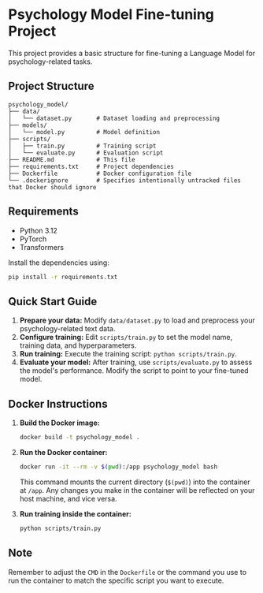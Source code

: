 # Psychology Model Fine-tuning Project

This project provides a basic structure for fine-tuning a Language Model for psychology-related tasks.

## Project Structure

```
psychology_model/
├── data/
│   └── dataset.py       # Dataset loading and preprocessing
├── models/
│   └── model.py         # Model definition
├── scripts/
│   ├── train.py         # Training script
│   └── evaluate.py      # Evaluation script
├── README.md            # This file
├── requirements.txt     # Project dependencies
├── Dockerfile           # Docker configuration file
└── .dockerignore        # Specifies intentionally untracked files that Docker should ignore
```

## Requirements

- Python 3.12
- PyTorch
- Transformers

Install the dependencies using:

```bash
pip install -r requirements.txt
```

## Quick Start Guide

1.  **Prepare your data:** Modify `data/dataset.py` to load and preprocess your psychology-related text data.
2.  **Configure training:** Edit `scripts/train.py` to set the model name, training data, and hyperparameters.
3.  **Run training:** Execute the training script: `python scripts/train.py`.
4.  **Evaluate your model:** After training, use `scripts/evaluate.py` to assess the model's performance. Modify the script to point to your fine-tuned model.

## Docker Instructions

1.  **Build the Docker image:**

    ```bash
    docker build -t psychology_model .
    ```

2.  **Run the Docker container:**

    ```bash
    docker run -it --rm -v $(pwd):/app psychology_model bash
    ```

    This command mounts the current directory (`$(pwd)`) into the container at `/app`. Any changes you make in the container will be reflected on your host machine, and vice versa.

3.  **Run training inside the container:**
    ```bash
    python scripts/train.py
    ```

## Note

Remember to adjust the `CMD` in the `Dockerfile` or the command you use to run the container to match the specific script you want to execute.

